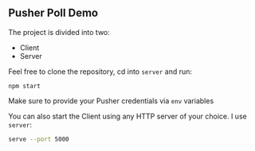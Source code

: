 ## Pusher Poll Demo

The project is divided into two:

- Client
- Server

Feel free to clone the repository, cd into `server` and run:

```bas
npm start
```

Make sure to provide your Pusher credentials via `env` variables

You can also start the Client using any HTTP server of your choice. I use `server`:

```bash
serve --port 5000
```